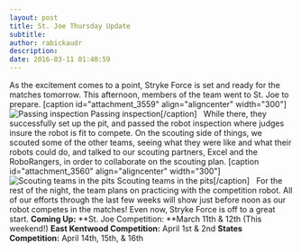 ```yaml
---
layout: post
title: St. Joe Thursday Update
subtitle:
author: rabickaudr
description:
date: 2016-03-11 01:40:59
---
```


As the excitement comes to a point, Stryke Force is set and ready for the matches tomorrow. This afternoon, members of the team went to St. Joe to prepare. [caption id="attachment_3559" align="aligncenter" width="300"]![Passing inspection](/wp-content/uploads/2016/03/IMG_20160310_183743225_HDR-300x169.jpg) Passing inspection[/caption]   While there, they successfully set up the pit, and passed the robot inspection where judges insure the robot is fit to compete. On the scouting side of things, we scouted some of the other teams, seeing what they were like and what their robots could do, and talked to our scouting partners, Excel and the RoboRangers, in order to collaborate on the scouting plan. [caption id="attachment_3560" align="aligncenter" width="300"]![Scouting teams in the pits](http://strykeforce.org/wp-content/uploads/2016/03/IMG_20160310_183842332-300x169.jpg) Scouting teams in the pits[/caption]   For the rest of the night, the team plans on practicing with the competition robot. All of our efforts through the last few weeks will show just before noon as our robot competes in the matches! Even now, Stryke Force is off to a great start. **Coming Up:** **St. Joe Competition: **March 11th & 12th (This weekend!) **East Kentwood Competition:** April 1st & 2nd **States Competition:** April 14th, 15th, & 16th
